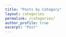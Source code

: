 ```yaml
---
title: "Posts by Category"
layout: categories
permalink: /categories/
author_profile: true
excerpt: "Post"
---
```

